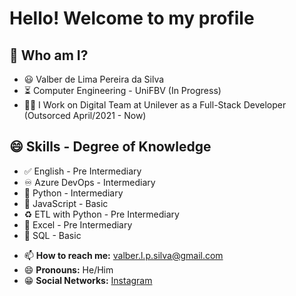 <!--
### Oiii! Eu sou O Valber Silva


**valbersilva/valbersilva** is a ✨ _special_ ✨ repository because its `README.md` (this file) appears on your GitHub profile.
Here are some ideas to get you started:
- 🔭 I’m currently working on ...
- 🌱 I’m currently learning ...
- 👯 I’m looking to collaborate on ...
- 🤔 I’m looking for help with ...
- 💬 Ask me about ...
- 📫 How to reach me: ...
- 😄 Pronouns: Ele/Dele
- ⚡ Fun fact: ...


---
<div>
  <a href="https://github.com/valbersilva">
  <img height="180em" src="https://github-readme-stats.vercel.app/api?username=valbersilva&show_icons=true&theme=dracula&include_all_commits=true&count_private=true"/>
  <img height="180em" src="https://github-readme-stats.vercel.app/api/top-langs/?username=valbersilva&layout=compact&langs_count=7&theme=dracula"/>
</div>
  

  


<a href="https://github.com/ricarthlima/valbersilva">
  <img align = "left" src="https://github-readme-stats.vercel.app/api?username=valbersilva&show_icons=true" />
</a>
  
<a href="https://github.com/ricarthlima/valbersilva">
  <img align = "right" src="https://github-readme-stats.vercel.app/api/top-langs/?username=valbersilva" />
</a>
-->



# **Hello! Welcome to my profile**

## 🤔 Who am I?

* 😃 Valber de Lima Pereira da Silva
* ⏳ Computer Engineering - UniFBV (In Progress)
* 🧑‍💻 I Work on Digital Team at Unilever as a Full-Stack Developer (Outsorced April/2021 - Now)

## 😄 Skills - Degree of Knowledge

*	✅ English - Pre Intermediary
* ♾️ Azure DevOps - Intermediary
*	🐍 Python - Intermediary
*	🔱 JavaScript - Basic
*	♻️ ETL with Python - Pre Intermediary
*	📅 Excel - Pre Intermediary
*	💾 SQL - Basic


- 📫 **How to reach me:** valber.l.p.silva@gmail.com
- 😄 **Pronouns:** He/Him
- 😁 **Social Networks:** [Instagram](https://www.instagram.com/valbersilva.zip/)
